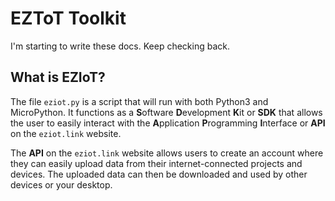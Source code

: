 # EZToT Toolkit

I'm starting to write these docs. Keep checking back.

## What is EZIoT? 

The file `eziot.py` is a script that will run with both Python3 and MicroPython. It functions as a **S**oftware **D**evelopment **K**it or **SDK** that allows the user to easily interact with the **A**pplication **P**rogramming **I**nterface or **API** on the `eziot.link` website.

The **API** on the `eziot.link` website allows users to create an account where they can easily upload data from their internet-connected projects and devices. The uploaded data can then be downloaded and used by other devices or your desktop.


